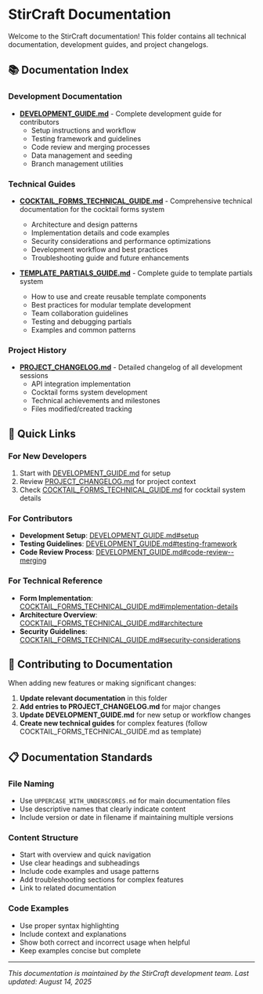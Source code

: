 # StirCraft Documentation

Welcome to the StirCraft documentation! This folder contains all technical documentation, development guides, and project changelogs.

## 📚 Documentation Index

### **Development Documentation**
- **[DEVELOPMENT_GUIDE.md](./DEVELOPMENT_GUIDE.md)** - Complete development guide for contributors
  - Setup instructions and workflow
  - Testing framework and guidelines
  - Code review and merging processes
  - Data management and seeding
  - Branch management utilities

### **Technical Guides**
- **[COCKTAIL_FORMS_TECHNICAL_GUIDE.md](./COCKTAIL_FORMS_TECHNICAL_GUIDE.md)** - Comprehensive technical documentation for the cocktail forms system
  - Architecture and design patterns
  - Implementation details and code examples
  - Security considerations and performance optimizations
  - Development workflow and best practices
  - Troubleshooting guide and future enhancements

- **[TEMPLATE_PARTIALS_GUIDE.md](./TEMPLATE_PARTIALS_GUIDE.md)** - Complete guide to template partials system
  - How to use and create reusable template components
  - Best practices for modular template development
  - Team collaboration guidelines
  - Testing and debugging partials
  - Examples and common patterns

### **Project History**
- **[PROJECT_CHANGELOG.md](./PROJECT_CHANGELOG.md)** - Detailed changelog of all development sessions
  - API integration implementation
  - Cocktail forms system development
  - Technical achievements and milestones
  - Files modified/created tracking

## 🚀 Quick Links

### For New Developers
1. Start with [DEVELOPMENT_GUIDE.md](./DEVELOPMENT_GUIDE.md) for setup
2. Review [PROJECT_CHANGELOG.md](./PROJECT_CHANGELOG.md) for project context
3. Check [COCKTAIL_FORMS_TECHNICAL_GUIDE.md](./COCKTAIL_FORMS_TECHNICAL_GUIDE.md) for cocktail system details

### For Contributors
- **Development Setup**: [DEVELOPMENT_GUIDE.md#setup](./DEVELOPMENT_GUIDE.md#setup)
- **Testing Guidelines**: [DEVELOPMENT_GUIDE.md#testing-framework](./DEVELOPMENT_GUIDE.md#testing-framework)
- **Code Review Process**: [DEVELOPMENT_GUIDE.md#code-review--merging](./DEVELOPMENT_GUIDE.md#code-review--merging)

### For Technical Reference
- **Form Implementation**: [COCKTAIL_FORMS_TECHNICAL_GUIDE.md#implementation-details](./COCKTAIL_FORMS_TECHNICAL_GUIDE.md#implementation-details)
- **Architecture Overview**: [COCKTAIL_FORMS_TECHNICAL_GUIDE.md#architecture](./COCKTAIL_FORMS_TECHNICAL_GUIDE.md#architecture)
- **Security Guidelines**: [COCKTAIL_FORMS_TECHNICAL_GUIDE.md#security-considerations](./COCKTAIL_FORMS_TECHNICAL_GUIDE.md#security-considerations)

## 📝 Contributing to Documentation

When adding new features or making significant changes:

1. **Update relevant documentation** in this folder
2. **Add entries to PROJECT_CHANGELOG.md** for major changes
3. **Update DEVELOPMENT_GUIDE.md** for new setup or workflow changes
4. **Create new technical guides** for complex features (follow COCKTAIL_FORMS_TECHNICAL_GUIDE.md as template)

## 📋 Documentation Standards

### File Naming
- Use `UPPERCASE_WITH_UNDERSCORES.md` for main documentation files
- Use descriptive names that clearly indicate content
- Include version or date in filename if maintaining multiple versions

### Content Structure
- Start with overview and quick navigation
- Use clear headings and subheadings
- Include code examples and usage patterns
- Add troubleshooting sections for complex features
- Link to related documentation

### Code Examples
- Use proper syntax highlighting
- Include context and explanations
- Show both correct and incorrect usage when helpful
- Keep examples concise but complete

---

*This documentation is maintained by the StirCraft development team. Last updated: August 14, 2025*
